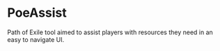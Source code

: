 # PoeAssist
Path of Exile tool aimed to assist players with resources they need in an easy to navigate UI.
